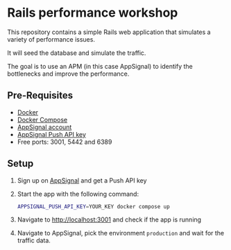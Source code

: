 # Rails performance workshop

This repository contains a simple Rails web application that simulates a variety of performance issues.

It will seed the database and simulate the traffic.

The goal is to use an APM (in this case AppSignal) to identify the bottlenecks and improve the performance.

## Pre-Requisites

- [Docker](https://docs.docker.com/get-docker/)
- [Docker Compose](https://docs.docker.com/compose/install/)
- [AppSignal account](https://appsignal.com)
- [AppSignal Push API key](https://docs.appsignal.com/appsignal/terminology.html#push-api-key)
- Free ports: 3001, 5442 and 6389

## Setup

1. Sign up on [AppSignal](https://appsignal.com) and get a Push API key

1. Start the app with the following command:
    ```bash
    APPSIGNAL_PUSH_API_KEY=YOUR_KEY docker compose up
    ```

1. Navigate to [http://localhost:3001](http://localhost:3001) and check if the app is running

1. Navigate to AppSignal, pick the environment `production` and wait for the traffic data.
